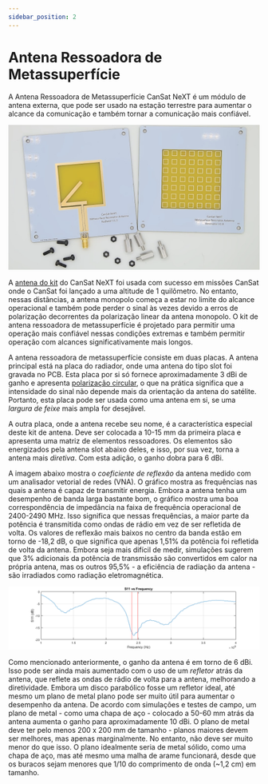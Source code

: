 ```yaml
---
sidebar_position: 2
---
```


# Antena Ressoadora de Metassuperfície

A Antena Ressoadora de Metassuperfície CanSat NeXT é um módulo de antena externa, que pode ser usado na estação terrestre para aumentar o alcance da comunicação e também tornar a comunicação mais confiável.

![Antena Ressoadora de Metassuperfície CanSat NeXT](./img/resonator_antenna.png)

A [antena do kit](./../CanSat-hardware/communication#building-a-quarter-wave-monopole-antenna) do CanSat NeXT foi usada com sucesso em missões CanSat onde o CanSat foi lançado a uma altitude de 1 quilômetro. No entanto, nessas distâncias, a antena monopolo começa a estar no limite do alcance operacional e também pode perder o sinal às vezes devido a erros de polarização decorrentes da polarização linear da antena monopolo. O kit de antena ressoadora de metassuperfície é projetado para permitir uma operação mais confiável nessas condições extremas e também permitir operação com alcances significativamente mais longos.

A antena ressoadora de metassuperfície consiste em duas placas. A antena principal está na placa do radiador, onde uma antena do tipo slot foi gravada no PCB. Esta placa por si só fornece aproximadamente 3 dBi de ganho e apresenta [polarização circular](https://en.wikipedia.org/wiki/Circular_polarization), o que na prática significa que a intensidade do sinal não depende mais da orientação da antena do satélite. Portanto, esta placa pode ser usada como uma antena em si, se uma *largura de feixe* mais ampla for desejável.

A outra placa, onde a antena recebe seu nome, é a característica especial deste kit de antena. Deve ser colocada a 10-15 mm da primeira placa e apresenta uma matriz de elementos ressoadores. Os elementos são energizados pela antena slot abaixo deles, e isso, por sua vez, torna a antena mais *diretiva*. Com esta adição, o ganho dobra para 6 dBi.

A imagem abaixo mostra o *coeficiente de reflexão* da antena medido com um analisador vetorial de redes (VNA). O gráfico mostra as frequências nas quais a antena é capaz de transmitir energia. Embora a antena tenha um desempenho de banda larga bastante bom, o gráfico mostra uma boa correspondência de impedância na faixa de frequência operacional de 2400-2490 MHz. Isso significa que nessas frequências, a maior parte da potência é transmitida como ondas de rádio em vez de ser refletida de volta. Os valores de reflexão mais baixos no centro da banda estão em torno de -18,2 dB, o que significa que apenas 1,51% da potência foi refletida de volta da antena. Embora seja mais difícil de medir, simulações sugerem que 3% adicionais da potência de transmissão são convertidos em calor na própria antena, mas os outros 95,5% - a eficiência de radiação da antena - são irradiados como radiação eletromagnética.

![Antena Ressoadora de Metassuperfície CanSat NeXT](./img/antenna_s11.png)

Como mencionado anteriormente, o ganho da antena é em torno de 6 dBi. Isso pode ser ainda mais aumentado com o uso de um *refletor* atrás da antena, que reflete as ondas de rádio de volta para a antena, melhorando a diretividade. Embora um disco parabólico fosse um refletor ideal, até mesmo um plano de metal plano pode ser muito útil para aumentar o desempenho da antena. De acordo com simulações e testes de campo, um plano de metal - como uma chapa de aço - colocado a 50-60 mm atrás da antena aumenta o ganho para aproximadamente 10 dBi. O plano de metal deve ter pelo menos 200 x 200 mm de tamanho - planos maiores devem ser melhores, mas apenas marginalmente. No entanto, não deve ser muito menor do que isso. O plano idealmente seria de metal sólido, como uma chapa de aço, mas até mesmo uma malha de arame funcionará, desde que os buracos sejam menores que 1/10 do comprimento de onda (~1,2 cm) em tamanho.